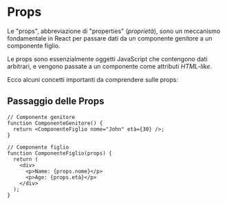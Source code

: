 # Props 

Le "props", abbreviazione di "properties" (*proprietà*), sono un meccanismo fondamentale in React per passare dati da un componente genitore a un componente figlio. 

Le props sono essenzialmente oggetti JavaScript che contengono dati arbitrari, e vengono passate a un componente come attributi *HTML-like*.

Ecco alcuni concetti importanti da comprendere sulle props:

## Passaggio delle Props

    // Componente genitore
    function ComponenteGenitore() {
      return <ComponenteFiglio nome="John" età={30} />;
    }
    
    // Componente figlio
    function ComponenteFiglio(props) {
      return (
        <div>
          <p>Name: {props.nome}</p>
          <p>Age: {props.età}</p>
        </div>
      );
    }
